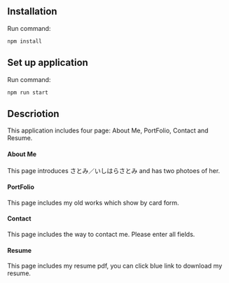 ## Installation

Run command:

    npm install

## Set up application

Run command:

    npm run start

## Descriotion

This application includes four page: About Me, PortFolio, Contact and Resume.

#### About Me

This page introduces さとみ／いしはらさとみ and has two photoes of her.

#### PortFolio

This page includes my old works which show by card form.

#### Contact

This page includes the way to contact me. Please enter all fields.

#### Resume

This page includes my resume pdf, you can click blue link to download my resume.

